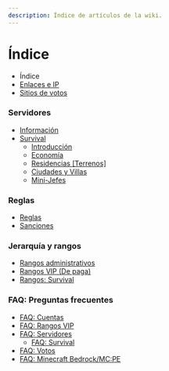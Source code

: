 ```yaml
---
description: Índice de artículos de la wiki.
---
```


# Índice

* Índice
* [Enlaces e IP](enlaces-e-ip.md)
* [Sitios de votos](votos.md)

### Servidores

* [Información](servidores/informacion.md)
* [Survival](servidores/survival/)
  * [Introducción](servidores/survival/introduccion.md)
  * [Economía](servidores/survival/economia/)
  * [Residencias \[Terrenos\]](servidores/survival/residencias.md)
  * [Ciudades y Villas](servidores/survival/ciudades-y-villas.md)
  * [Mini-Jefes](servidores/survival/mini-jefes.md)

### Reglas

* [Reglas](reglas/reglas.md)
* [Sanciones](reglas/sanciones.md)

### Jerarquía y rangos

* [Rangos administrativos](rangos/admin.md)
* [Rangos VIP \(De paga\)](rangos/rangos-vip-de-paga.md)
* [Rangos: Survival](rangos/rangos-survival.md)

### FAQ: Preguntas frecuentes

* [FAQ: Cuentas](faq/cuentas.md)
* [FAQ: Rangos VIP](faq/rangos-vip.md)
* [FAQ: Servidores](faq/servidores/)
  * [FAQ: Survival](faq/servidores/survival.md)
* [FAQ: Votos](faq/votos.md)
* [FAQ: Minecraft Bedrock/MC:PE](faq/minecraft-bedrock-mc-pe.md)

